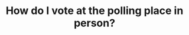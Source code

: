 ---
title: "How do I vote at the polling place in person?  "
published: true
weight: 5
section: ways-to-vote
priority: "Minor"
---